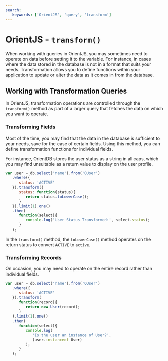 ```yaml
---
search:
   keywords: ['OrientJS', 'query', 'transform']
---
```


# OrientJS - `transform()`

When working with queries in OrientJS, you may sometimes need to operate on data before setting it to the variable.  For instance, in cases where the data stored in the database is not in a format that suits your needs.  Transformation allows you to define functions within your application to update or alter the data as it comes in from the database.


## Working with Transformation Queries

In OrientJS, transformation operations are controlled through the `transform()` method as part of a larger query that fetches the data on which you want to operate.


### Transforming Fields

Most of the time, you may find that the data in the database is sufficient to your needs, save for the case of certain fields.  Using this method, you can define transformation functions for individual fields.

For instance, OrientDB stores the user status as a string in all caps, which you may find unsuitable as a return value to display on the user profile.

```js
var user = db.select('name').from('OUser')
   .where({
      status: 'ACTIVE'
   }).transform({
      status: function(status){
         return status.toLowerCase();
      }
   }).limit(1).one()
   .then(
      function(select){
         console.log('User Status Transformed:', select.status);
      }
   );
```

In the `transform()` method, the `toLowerCase()` method operates on the return status to convert `ACTIVE` to `active`.


### Transforming Records

On occasion, you may need to operate on the entire record rather than individual fields.

```js
var user = db.select('name').from('OUser')
   .where({
      status: 'ACTIVE'
   }).transform(
      function(record){
         return new User(record);
      }
   ).limit(1).one()
   .then(
      function(select){
         console.log(
            'Is the user an instance of User?',
            (user.instanceof User)
         );
      }
   );
```
